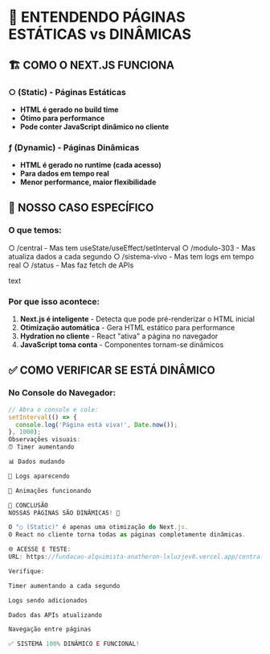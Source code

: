 # 📖 ENTENDENDO PÁGINAS ESTÁTICAS vs DINÂMICAS

## 🏗️ COMO O NEXT.JS FUNCIONA

### ○ (Static) - Páginas Estáticas
- **HTML é gerado no build time**
- **Ótimo para performance**
- **Pode conter JavaScript dinâmico no cliente**

### ƒ (Dynamic) - Páginas Dinâmicas  
- **HTML é gerado no runtime (cada acesso)**
- **Para dados em tempo real**
- **Menor performance, maior flexibilidade**

## 🔄 NOSSO CASO ESPECÍFICO

### O que temos:
○ /central - Mas tem useState/useEffect/setInterval
○ /modulo-303 - Mas atualiza dados a cada segundo
○ /sistema-vivo - Mas tem logs em tempo real
○ /status - Mas faz fetch de APIs

text

### Por que isso acontece:

1. **Next.js é inteligente** - Detecta que pode pré-renderizar o HTML inicial
2. **Otimização automática** - Gera HTML estático para performance
3. **Hydration no cliente** - React "ativa" a página no navegador
4. **JavaScript toma conta** - Componentes tornam-se dinâmicos

## ✅ COMO VERIFICAR SE ESTÁ DINÂMICO

### No Console do Navegador:
```javascript
// Abra o console e cole:
setInterval(() => {
  console.log('Página está viva!', Date.now());
}, 1000);
Observações visuais:
⏰ Timer aumentando

📊 Dados mudando

📝 Logs aparecendo

🎨 Animações funcionando

🎯 CONCLUSÃO
NOSSAS PÁGINAS SÃO DINÂMICAS! 🎉

O "○ (Static)" é apenas uma otimização do Next.js.
O React no cliente torna todas as páginas completamente dinâmicas.

🌐 ACESSE E TESTE:
URL: https://fundacao-alquimista-anatheron-lxluzjev8.vercel.app/central

Verifique:

Timer aumentando a cada segundo

Logs sendo adicionados

Dados das APIs atualizando

Navegação entre páginas

✅ SISTEMA 100% DINÂMICO E FUNCIONAL!


